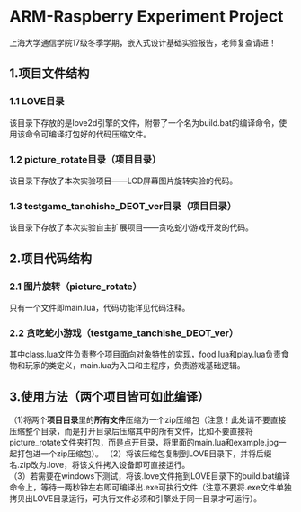 # **ARM-Raspberry Experiment Project**
上海大学通信学院17级冬季学期，嵌入式设计基础实验报告，老师复查请进！


## 1.项目文件结构
### 1.1 LOVE目录
该目录下存放的是love2d引擎的文件，附带了一个名为build.bat的编译命令，使用该命令可编译打包好的代码压缩文件。
### 1.2 picture_rotate目录（项目目录）
该目录下存放了本次实验项目——LCD屏幕图片旋转实验的代码。
### 1.3 testgame_tanchishe_DEOT_ver目录（项目目录）
该目录下存放了本次实验自主扩展项目——贪吃蛇小游戏开发的代码。


## 2.项目代码结构
### 2.1 图片旋转（picture_rotate）
只有一个文件即main.lua，代码功能详见代码注释。
### 2.2 贪吃蛇小游戏（testgame_tanchishe_DEOT_ver）
其中class.lua文件负责整个项目面向对象特性的实现，food.lua和play.lua负责食物和玩家的类定义，main.lua为入口和主程序，负责游戏基础逻辑。


## 3.使用方法（两个项目皆可如此编译）
（1)将两个**项目目录**里的**所有文件**压缩为一个zip压缩包（注意！此处请不要直接压缩整个目录，而是打开目录后压缩其中的所有文件，比如不要直接将picture_rotate文件夹打包，而是点开目录，将里面的main.lua和example.jpg一起打包进一个zip压缩包）。
（2）将该压缩包复制到LOVE目录下，并将后缀名.zip改为.love，将该文件拷入设备即可直接运行。<br/>
（3）若需要在windows下测试，将该.love文件拖到LOVE目录下的build.bat编译命令上，等待一两秒钟左右即可编译出.exe可执行文件（注意不要将.exe文件单独拷贝出LOVE目录运行，可执行文件必须和引擎处于同一目录才可运行）。
